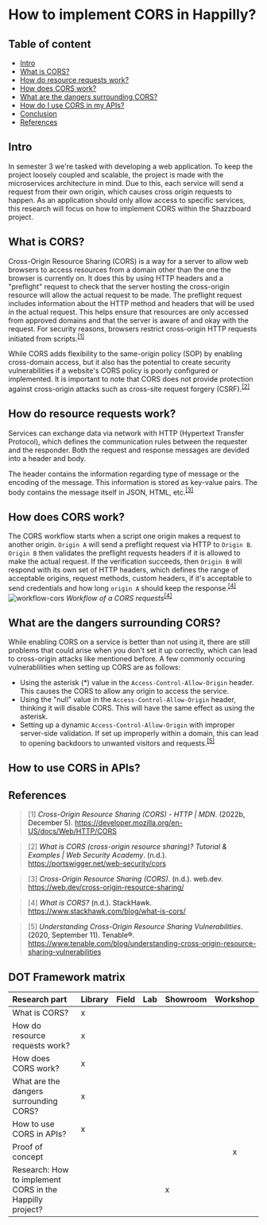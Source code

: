 # How to implement CORS in Happilly?

## Table of content
- [Intro](#intro)
- [What is CORS?](#what-is-cors?)
- [How do resource requests work?](#how-do-resource-requests-work?)
- [How does CORS work?](#how-does-cors-work?)
- [What are the dangers surrounding CORS?](#what-are-the-dangers-surrounding-cors?)
- [How do I use CORS in my APIs?](#how-do-i-use-cors-in-my-apis?)
- [Conclusion](#conclusion)
- [References](#references)

## Intro
In semester 3 we're tasked with developing a web application. To keep the project loosely coupled and scalable, the project is made with the microservices architecture in mind. Due to this, each service will send a request from their own origin, which causes cross origin requests to happen. As an application should only allow access to specific services, this research will focus on how to implement CORS within the Shazzboard project.

## What is CORS?
Cross-Origin Resource Sharing (CORS) is a way for a server to allow web browsers to access resources from a domain other than the one the browser is currently on. It does this by using HTTP headers and a "preflight" request to check that the server hosting the cross-origin resource will allow the actual request to be made. The preflight request includes information about the HTTP method and headers that will be used in the actual request. This helps ensure that resources are only accessed from approved domains and that the server is aware of and okay with the request. For security reasons, browsers restrict cross-origin HTTP requests initiated from scripts.<sup>[[1]](#cors-mozilla)</sup>

While CORS adds flexibility to the same-origin policy (SOP) by enabling cross-domain access, but it also has the potential to create security vulnerabilities if a website's CORS policy is poorly configured or implemented. It is important to note that CORS does not provide protection against cross-origin attacks such as cross-site request forgery (CSRF).<sup>[[2]](#cors-protswigger)</sup>

## How do resource requests work?
Services can exchange data via network with HTTP (Hypertext Transfer Protocol), which defines the communication rules between the requester and the responder. Both the request and response messages are devided into a header and body.

The header contains the information regarding type of message or the encoding of the message. This information is stored as key-value pairs. The body contains the message itself in JSON, HTML, etc.<sup>[[3]](#cors-web-dev)</sup>

## How does CORS work?
The CORS workflow starts when a script one origin makes a request to another origin. `Origin A` will send a preflight request via HTTP to `Origin B`. `Origin B` then validates the preflight requests headers  if it is allowed to make the actual request. If the verification succeeds, then `Origin B` will respond with its own set of HTTP headers, which defines the range of acceptable origins, request methods, custom headers, if it's acceptable to send credentials and how long `origin A` should keep the response.<sup>[[4]](#cors-stackhawk)</sup>
![workflow-cors](../images/what-is-cors-flow-diagram.webp)
*Workflow of a CORS requests*<sup>[[4]](#cors-stackhawk)</sup>

## What are the dangers surrounding CORS?
While enabling CORS on a service is better than not using it, there are still problems that could arise when you don't set it up correctly, which can lead to cross-origin attacks like mentioned before. A few commonly occuring vulnerablilities when setting up CORS are as follows:
- Using the asterisk (\*) value in the `Access-Control-Allow-Origin` header. This causes the CORS to allow any origin to access the service.
- Using the "null" value in the `Access-Control-Allow-Origin` header, thinking it will disable CORS. This will have the same effect as using the asterisk.
- Setting up a dynamic `Access-Control-Allow-Origin` with improper server-side validation. If set up improperly within a domain, this can lead to opening backdoors to unwanted visitors and requests.<sup>[[5]](#cors-vuln-tenable)</sup>

## How to use CORS in APIs?




## References
> [1] <a name="cors-mozilla"/> _Cross-Origin Resource Sharing (CORS) - HTTP | MDN_. (2022b, December 5). https://developer.mozilla.org/en-US/docs/Web/HTTP/CORS

> [2] <a name="cors-portswigger"/> _What is CORS (cross-origin resource sharing)? Tutorial & Examples | Web Security Academy_. (n.d.). https://portswigger.net/web-security/cors

> [3] <a name="cors-web-dev"/> _Cross-Origin Resource Sharing (CORS)_. (n.d.). web.dev. https://web.dev/cross-origin-resource-sharing/

> [4] <a name="cors-stackhawk"/> _What is CORS?_ (n.d.). StackHawk. https://www.stackhawk.com/blog/what-is-cors/

> [5] <a name="cors-vuln-tenable"/> _Understanding Cross-Origin Resource Sharing Vulnerabilities_. (2020, September 11). Tenable®. https://www.tenable.com/blog/understanding-cross-origin-resource-sharing-vulnerabilities


## DOT Framework matrix
| Research part | Library | Field | Lab | Showroom | Workshop |
|:------------|:---|:---|:---|:---|:---:|
| What is CORS? | x | | | | |
| How do resource requests work? | x | | | | |
| How does CORS work? | x | | | | |
| What are the dangers surrounding CORS? | x | | | | |
| How to use CORS in APIs? | x | | | | |
| Proof of concept | | | | | x |
| Research: How to implement CORS in the Happilly project? | | | | x | |